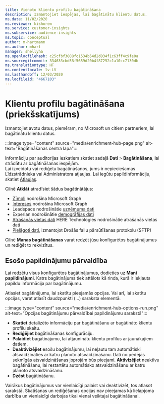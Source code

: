 ```yaml
---
title: Vienoto klientu profilu bagātināšana
description: Izmantojiet iespējas, lai bagātinātu klientu datus.
ms.date: 11/02/2020
ms.reviewer: kishorem
ms.service: customer-insights
ms.subservice: audience-insights
ms.topic: conceptual
author: m-hartmann
ms.author: mhart
manager: shellyha
ms.openlocfilehash: c25cfbf3808fc1534b54d2d834f1c63ff4c9fe0a
ms.sourcegitcommit: 334633cbd58f5659d20b4f87252c1a10cc7130db
ms.translationtype: HT
ms.contentlocale: lv-LV
ms.lasthandoff: 12/03/2020
ms.locfileid: "4667103"
---
```

# <a name="enrichment-for-customer-profiles-preview"></a>Klientu profilu bagātināšana (priekšskatījums)

Izmantojiet avotu datus, piemēram, no Microsoft un citiem partneriem, lai bagātinātu klientu datus.

:::image type="content" source="media/enrichment-hub-page.png" alt-text="Bagātināšanas centra lapa":::

Informāciju par auditorijas ieskatiem skatiet sadaļā **Dati** > **Bagātināšana**, lai strādātu ar bagātināšanas iespējām.    
Lai izveidotu vai rediģētu bagātināšanos, jums ir nepieciešamas Līdzstrādnieka vai Administratora atļaujas. Lai iegūtu papildinformāciju, skatiet [Atļaujas](permissions.md).

Cilnē **Atklāt** atradīsiet šādus bagātinātājus:

- [Zīmoli](enrichment-microsoft-graph.md) nodrošina Microsoft Graph
- [Intereses](enrichment-microsoft-graph.md) nodrošina Microsoft Graph
- Leadspace nodrošinātie [uzņēmuma dati](enrichment-leadspace.md)
- Experian nodrošinātie [demogrāfijas dati](enrichment-experian.md)
- [Atrašanās vietas dati](enrichment-here.md) HERE Technologies nodrošinātie atrašanās vietas dati
- [Pielāgoti dati](enrichment-SFTP-custom-import.md), izmantojot Drošās failu pārsūtīšanas protokolu (SFTP)

Cilnē **Manas bagātināšanas** varat redzēt jūsu konfigurētos bagātinājumus un rediģēt to rekvizītus.

## <a name="manage-existing-enrichments"></a>Esošo papildinājumu pārvaldība

Lai redzētu visus konfigurētos bagātinājumus, dodieties uz **Mani papildinājumi**. Katrs bagātinājums tiek attēlots kā rinda, kurā ir iekļauta papildu informācija par bagātinājumu.

Atlasiet bagātinājumu, lai skatītu pieejamās opcijas. Vai arī, lai skatītu opcijas, varat atlasīt daudzpunkti (...) saraksta elementā.

:::image type="content" source="media/enrichment-hub-options-run.png" alt-text="Opcijas bagātinājumu pārvaldībai papildinājumu sarakstā":::

- **Skatiet** detalizēto informāciju par bagātināšanu ar bagātināto klientu profilu skaitu.
- **Rediģējiet** bagātināšanas konfigurāciju.
- **Palaidiet** bagātinājumu, lai atjauninātu klientu profilus ar jaunākajiem datiem.
- **Deaktivizējiet** esošu bagātinājumu, lai neļautu tam automātiski atsvaidzināties ar katru plānoto atsvaidzināšanu. Dati no pēdējās sekmīgās atsvaidzināšanas joprojām būs pieejami. **Aktivizējiet** neaktīvu bagātināšanu, lai restartētu automātisko atsvaidzināšanu ar katru plānoto atsvaidzināšanu.
- **Dzēst** bagātināšanu.

Vairākus bagātinājumus var vienlaicīgi palaist vai deaktivizēt, tos atlasot sarakstā. Skatīšanas un rediģēšanas opcijas nav pieejamas kā lielapjoma darbība un vienlaicīgi darbojas tikai vienai veiktajai bagātināšanai.
